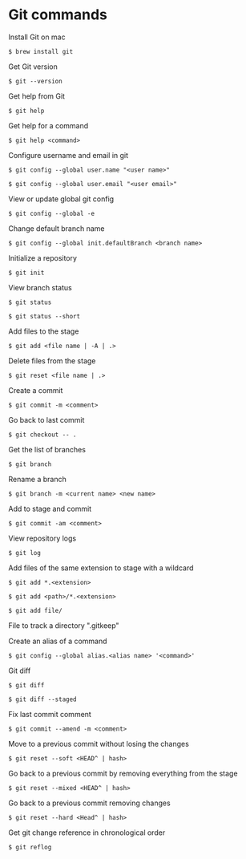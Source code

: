 # Git commands

Install Git on mac

    $ brew install git

Get Git version

    $ git --version

Get help from Git

    $ git help

Get help for a command

    $ git help <command>

Configure username and email in git

    $ git config --global user.name "<user name>"

    $ git config --global user.email "<user email>"

View or update global git config

    $ git config --global -e

Change default branch name

    $ git config --global init.defaultBranch <branch name>

Initialize a repository

    $ git init

View branch status

    $ git status

    $ git status --short

Add files to the stage

    $ git add <file name | -A | .>

Delete files from the stage

    $ git reset <file name | .>

Create a commit

    $ git commit -m <comment>

Go back to last commit

    $ git checkout -- .

Get the list of branches

    $ git branch

Rename a branch

    $ git branch -m <current name> <new name>

Add to stage and commit

    $ git commit -am <comment>

View repository logs

    $ git log

Add files of the same extension to stage with a wildcard

    $ git add *.<extension>

    $ git add <path>/*.<extension>

    $ git add file/

File to track a directory ".gitkeep"

Create an alias of a command

    $ git config --global alias.<alias name> '<command>'

Git diff

    $ git diff

    $ git diff --staged

Fix last commit comment

    $ git commit --amend -m <comment>

Move to a previous commit without losing the changes

    $ git reset --soft <HEAD^ | hash>

Go back to a previous commit by removing everything from the stage

    $ git reset --mixed <HEAD^ | hash>

Go back to a previous commit removing changes

    $ git reset --hard <Head^ | hash>

Get git change reference in chronological order

    $ git reflog
